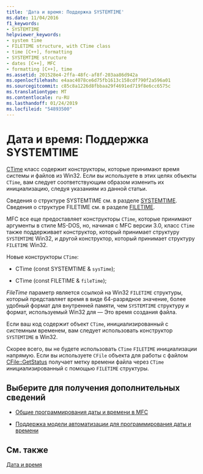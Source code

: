 ```yaml
---
title: 'Дата и время: Поддержка SYSTEMTIME'
ms.date: 11/04/2016
f1_keywords:
- SYSTEMTIME
helpviewer_keywords:
- system time
- FILETIME structure, with CTime class
- time [C++], formatting
- SYSTEMTIME structure
- dates [C++], MFC
- formatting [C++], time
ms.assetid: 201528e4-2ffa-48fc-af8f-203aa86d942a
ms.openlocfilehash: e4aac4078ce6d75fb1613c158cdf790f2a596a01
ms.sourcegitcommit: c85c8a1226d8fbbaa29f4691ed719f8e6cc6575c
ms.translationtype: MT
ms.contentlocale: ru-RU
ms.lasthandoff: 01/24/2019
ms.locfileid: "54893500"
---
```

# <a name="date-and-time-systemtime-support"></a>Дата и время: Поддержка SYSTEMTIME

[CTime](../atl-mfc-shared/reference/ctime-class.md) класс содержит конструкторы, которые принимают время системы и файлов из Win32. Если вы используете в этих целях объекты `CTime`, вам следует соответствующим образом изменить их инициализацию, следуя указаниям из данной статьи.

Сведения о структуре SYSTEMTIME см. в разделе [SYSTEMTIME](/windows/desktop/api/minwinbase/ns-minwinbase-systemtime). Сведения о структуре FILETIME см. в разделе [FILETIME](/windows/desktop/api/minwinbase/ns-minwinbase-filetime).

MFC все еще предоставляет конструкторы `CTime`, которые принимают аргументы в стиле MS-DOS, но, начиная с MFC версии 3.0, класс `CTime` также поддерживает конструктор, который принимает структуру `SYSTEMTIME` Win32, и другой конструктор, который принимает структуру `FILETIME` Win32.

Новые конструкторы `CTime`:

- CTime (const SYSTEMTIME & `sysTime`);

- CTime (const FILETIME & `fileTime`);

*FileTime* параметр является ссылкой на Win32 `FILETIME` структуры, который представляет время в виде 64-разрядное значение, более удобный формат для внутренней памяти, чем `SYSTEMTIME` структуру и формат, используемый Win32 для — Это время создания файла.

Если ваш код содержит объект `CTime`, инициализированный с системным временем, вам следует использовать конструктор `SYSTEMTIME` в Win32.

Скорее всего, вы не будете использовать `CTime` `FILETIME` инициализации напрямую. Если вы используете `CFile` объекта для работы с файлом [CFile::GetStatus](../mfc/reference/cfile-class.md#getstatus) получает метку времени файла через `CTime` инициализированный с помощью `FILETIME` структуры.

## <a name="what-do-you-want-to-know-more-about"></a>Выберите для получения дополнительных сведений

- [Общие программирования даты и времени в MFC](../atl-mfc-shared/date-and-time.md)

- [Поддержка модели автоматизации для программирования даты и времени](../atl-mfc-shared/date-and-time-automation-support.md)

## <a name="see-also"></a>См. также

[Дата и время](../atl-mfc-shared/date-and-time.md)
